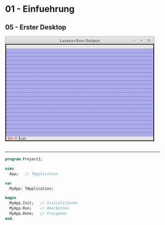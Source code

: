 # 01 - Einfuehrung
## 05 - Erster Desktop

<img src="image.png" alt="Selfhtml"><br><br>

---


```pascal
program Project1;
```



```pascal
uses
  App;   // TApplication
```



```pascal
var
  MyApp: TApplication;
```



```pascal
begin
  MyApp.Init;   // Inizialisieren
  MyApp.Run;    // Abarbeiten
  MyApp.Done;   // Freigeben
end.
```


